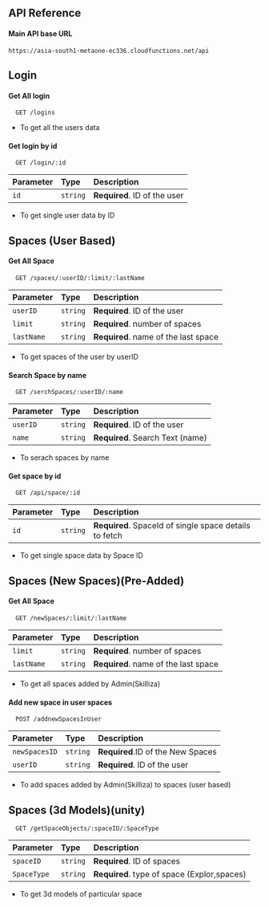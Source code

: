 
## API Reference

#### Main API base URL
```http
https://asia-south1-metaone-ec336.cloudfunctions.net/api
```
## Login
#### Get All login 

```http
  GET /logins
```
- To get all the users data


#### Get login by id

```http
  GET /login/:id
```

| Parameter | Type     | Description                       |
| :-------- | :------- | :-------------------------------- |
| `id`      | `string` | **Required**. ID of the user      |

- To get single user data by ID

## Spaces (User Based)

#### Get All Space 

```http
  GET /spaces/:userID/:limit/:lastName
```

| Parameter | Type     | Description                  |
| :-------- | :------- | :-------------------------   |
| `userID` | `string` | **Required**. ID of the user  |
| `limit` | `string` | **Required**. number of spaces |
| `lastName` | `string` | **Required**. name of the last space |

- To get spaces of the user by userID

#### Search Space by name 

```http
  GET /serchSpaces/:userID/:name
```

| Parameter | Type     | Description                  |
| :-------- | :------- | :-------------------------   |
| `userID` | `string` | **Required**. ID of the user  |
| `name` | `string` | **Required**. Search Text (name) |

- To serach spaces by name

#### Get space by id

```http
  GET /api/space/:id
```

| Parameter | Type     | Description                       |
| :-------- | :------- | :-------------------------------- |
| `id`      | `string` | **Required**. SpaceId of single space details to fetch |

- To get single space data by Space ID

## Spaces (New Spaces)(Pre-Added)

#### Get All Space 

```http
  GET /newSpaces/:limit/:lastName
```

| Parameter | Type     | Description                  |
| :-------- | :------- | :-------------------------   |
| `limit` | `string` | **Required**. number of spaces |
| `lastName` | `string` | **Required**. name of the last space |

- To get all spaces added by Admin(Skilliza)

#### Add new space in user spaces 

```http
  POST /addnewSpacesInUser
```

| Parameter | Type     | Description                  |
| :-------- | :------- | :-------------------------   |
| `newSpacesID` | `string` | **Required**.ID of the New Spaces |
| `userID` | `string` | **Required**. ID of the user |

- To add spaces added by Admin(Skilliza) to spaces (user based)


## Spaces (3d Models)(unity)

```http
  GET /getSpaceObjects/:spaceID/:SpaceType
```

| Parameter | Type     | Description                  |
| :-------- | :------- | :-------------------------   |
| `spaceID` | `string` | **Required**. ID of spaces |
| `SpaceType` | `string` | **Required**. type of space (Explor,spaces) |

- To get 3d models of particular space
